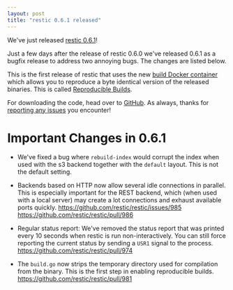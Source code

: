 ```yaml
---
layout: post
title: "restic 0.6.1 released"
---
```


We've just released [restic 0.6.1](https://github.com/restic/restic/releases/tag/v0.6.1)!

Just a few days after the release of restic 0.6.0 we've released 0.6.1 as a bugfix release to address two annoying bugs. The changes are listed below.

This is the first release of restic that uses the new [build Docker container](https://github.com/restic/builder) which allows you to reproduce a byte identical version of the released binaries. This is called [Reproducible Builds](https://reproducible-builds.org/).

For downloading the code, head over to [GitHub](https://github.com/restic/restic/releases/tag/v0.6.1).
As always, thanks for [reporting any issues](https://github.com/restic/restic/issues/new) you encounter!

Important Changes in 0.6.1
==========================

 * We've fixed a bug where `rebuild-index` would corrupt the index when used
   with the s3 backend together with the `default` layout. This is not the
   default setting.

 * Backends based on HTTP now allow several idle connections in parallel. This
   is especially important for the REST backend, which (when used with a local
   server) may create a lot connections and exhaust available ports quickly.
   https://github.com/restic/restic/issues/985
   https://github.com/restic/restic/pull/986

 * Regular status report: We've removed the status report that was printed
   every 10 seconds when restic is run non-interactively. You can still force
   reporting the current status by sending a `USR1` signal to the process.
   https://github.com/restic/restic/pull/974

 * The `build.go` now strips the temporary directory used for compilation from
   the binary. This is the first step in enabling reproducible builds.
   https://github.com/restic/restic/pull/981
